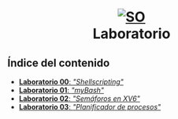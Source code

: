 <h1 align="center">
  <br>
  <a href="https://www.famaf.unc.edu.ar/academica/materias/sistemas-operativos/"><img src="https://imgur.com/xIH1Prf.png" alt="SO"></a>
  <br>
  Laboratorio
  <br>
</h1>

## Índice del contenido
- [**Laboratorio 00**: *"Shellscripting"*](./lab00-shellscripting/)
- [**Laboratorio 01**: *"myBash"*](./lab01-mybash/)
- [**Laboratorio 02**: *"Semáforos en XV6"*](./lab02-semaforos-en-xv6/)
- [**Laboratorio 03**: *"Planificador de procesos"*](./lab03-planificador-de-xv6/)
